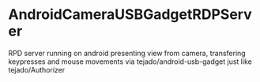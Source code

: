 # AndroidCameraUSBGadgetRDPServer
RPD server running on android presenting view from camera, transfering keypresses and mouse movements via tejado/android-usb-gadget  just like tejado/Authorizer
